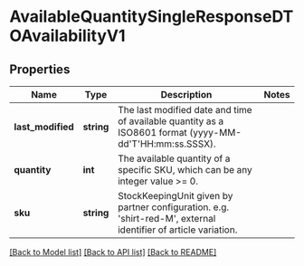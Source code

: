 # AvailableQuantitySingleResponseDTOAvailabilityV1

## Properties
Name | Type | Description | Notes
------------ | ------------- | ------------- | -------------
**last_modified** | **string** | The last modified date and time of available quantity as a ISO8601 format (yyyy-MM-dd&#x27;T&#x27;HH:mm:ss.SSSX). | 
**quantity** | **int** | The available quantity of a specific SKU, which can be any integer value &gt;&#x3D; 0. | 
**sku** | **string** | StockKeepingUnit given by partner configuration. e.g. &#x27;shirt-red-M&#x27;, external identifier of article variation. | 

[[Back to Model list]](../../README.md#documentation-for-models) [[Back to API list]](../../README.md#documentation-for-api-endpoints) [[Back to README]](../../README.md)

